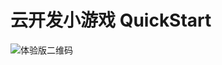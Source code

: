 # 云开发小游戏 QuickStart


![体验版二维码](https://mp.weixin.qq.com/wxopen/basicprofile?action=get_qrcode&type=1&openid=ocZSk4uXrbo2qE-UCI1KO2ej8iRs&random=0.1545891901082408&token=1120096838&lang=zh_CN)
